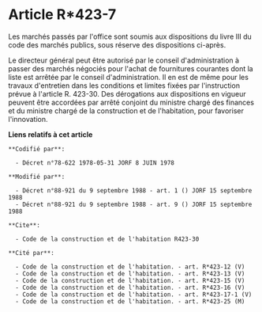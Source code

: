 # Article R*423-7

Les marchés passés par l'office sont soumis aux dispositions du livre III du code des marchés publics, sous réserve des
dispositions ci-après.

Le directeur général peut être autorisé par le conseil d'administration à passer des marchés négociés pour l'achat de
fournitures courantes dont la liste est arrêtée par le conseil d'administration. Il en est de même pour les travaux
d'entretien dans les conditions et limites fixées par l'instruction prévue à l'article R. 423-30. Des dérogations aux
dispositions en vigueur peuvent être accordées par arrêté conjoint du ministre chargé des finances et du ministre chargé de
la construction et de l'habitation, pour favoriser l'innovation.

**Liens relatifs à cet article**

	**Codifié par**:

	  - Décret n°78-622 1978-05-31 JORF 8 JUIN 1978

	**Modifié par**:

	  - Décret n°88-921 du 9 septembre 1988 - art. 1 () JORF 15 septembre 1988
	  - Décret n°88-921 du 9 septembre 1988 - art. 9 () JORF 15 septembre 1988

	**Cite**:

	  - Code de la construction et de l'habitation R423-30

	**Cité par**:

	  - Code de la construction et de l'habitation. - art. R*423-12 (V)
	  - Code de la construction et de l'habitation. - art. R*423-13 (V)
	  - Code de la construction et de l'habitation. - art. R*423-15 (V)
	  - Code de la construction et de l'habitation. - art. R*423-16 (V)
	  - Code de la construction et de l'habitation. - art. R*423-17-1 (V)
	  - Code de la construction et de l'habitation. - art. R*423-25 (M)
